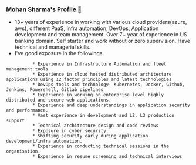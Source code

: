 ### Mohan Sharma's Profile 👋


<!--**mohan023/mohan023** is a ✨ _special_ ✨ repository because its `README.md` (this file) appears on your GitHub profile.

Here are some ideas to get you started:-->

- 13+ years of experience in working with various cloud providers(azure, aws), different PaaS, Infra automation, DevOps, Application development and team management. Over 7+ year of experience in US banking domain. Self starter and work without or zero supervision. Have technical and managerial skills.
- I've good exposure in the followings.<br>
```       * Good exposure and understandings of Azure, AWS and multicloud PaaS like PCF and Red Hat OpenShift.
          * Experience in Infrastructure Automation and fleet  management tools 
          * Experience in cloud hosted distributed architecture applications using 12 factor principles and latest technologies
          * DevOps tools and technology- Kubernetes, Docker, Github, Jenkins, Powershell, Gitlab pipelines 
          * Experience in working on enterprise level highly distributed and secure web applications. 
          * Experience and deep understandings in application security and performance.
          * Vast experience in development and L2, L3 production support
          * Technical architecture design and code reviews
          * Exposure in cyber security.
          * Shifting security early during application development/infra automation.
          * Experience in conducting technical sessions in the organisation.
          * Experience in resume screening and technical interviews

          
 ```       

<!---- 👯 I’m looking to collaborate on ...
- 🤔 I’m looking for help with ...
 💬 Ask me about ...
- 📫 How to reach me: 
- 😄 Pronouns: ...
- ⚡ Fun fact: ...-->
